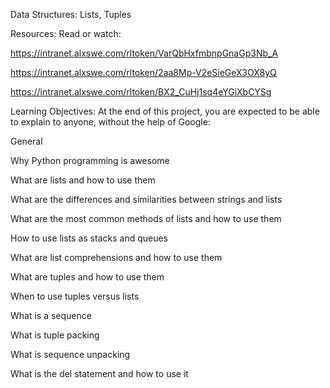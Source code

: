 Data Structures: Lists, Tuples

Resources:
Read or watch:

https://intranet.alxswe.com/rltoken/VarQbHxfmbnpGnaGp3Nb_A

https://intranet.alxswe.com/rltoken/2aa8Mp-V2eSieGeX3OX8yQ

https://intranet.alxswe.com/rltoken/BX2_CuHj1sq4eYGiXbCYSg

Learning Objectives:
At the end of this project, you are expected to be able to explain to anyone, without the help of Google:

General

Why Python programming is awesome

What are lists and how to use them

What are the differences and similarities between strings and lists

What are the most common methods of lists and how to use them

How to use lists as stacks and queues

What are list comprehensions and how to use them

What are tuples and how to use them

When to use tuples versus lists

What is a sequence

What is tuple packing

What is sequence unpacking

What is the del statement and how to use it
